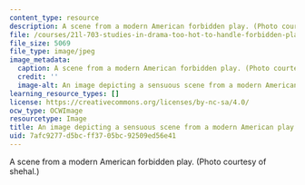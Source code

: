 ```yaml
---
content_type: resource
description: A scene from a modern American forbidden play. (Photo courtesy of shehal.)
file: /courses/21l-703-studies-in-drama-too-hot-to-handle-forbidden-plays-in-modern-america-fall-2008/7afc9277d5bcff3705bc92509ed56e41_21l-703f08-th.jpg
file_size: 5069
file_type: image/jpeg
image_metadata:
  caption: A scene from a modern American forbidden play. (Photo courtesy of [shehal](http://www.flickr.com/photos/shehal/2255918244/in/photostream/).)
  credit: ''
  image-alt: An image depicting a sensuous scene from a modern American play.
learning_resource_types: []
license: https://creativecommons.org/licenses/by-nc-sa/4.0/
ocw_type: OCWImage
resourcetype: Image
title: An image depicting a sensuous scene from a modern American play
uid: 7afc9277-d5bc-ff37-05bc-92509ed56e41
---
```

A scene from a modern American forbidden play. (Photo courtesy of shehal.)